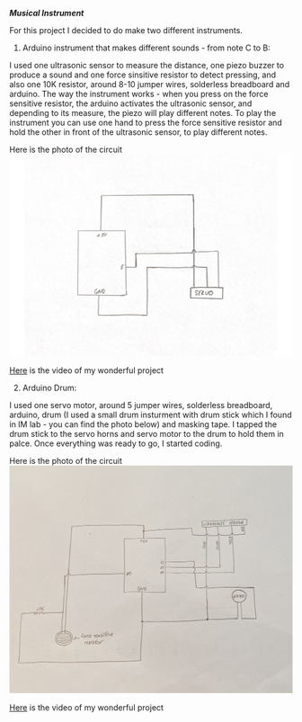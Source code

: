 ***Musical Instrument***

For this project I decided to do make two different instruments. 

1) Arduino instrument that makes different sounds - from note C to B: 

I used one ultrasonic sensor to measure the distance, one piezo buzzer to produce a sound and one force sinsitive resistor to detect pressing, and also one 10K resistor, around 8-10 jumper wires, solderless breadboard and arduino. The way the instrument works - when you press on the force sensitive resistor, the arduino activates the ultrasonic sensor, and depending to its measure, the piezo will play different notes. To play the instrument you can use one hand to press the force sensitive resistor and hold the other in front of the ultrasonic sensor, to play different notes. 

Here is the photo of the circuit
![](drum-schematic.png)


[Here](https://youtu.be/mP68UGV3s5g) is the video of my wonderful project

2) Arduino Drum:

I used one servo motor, around 5 jumper wires, solderless breadboard, arduino, drum (I used a small drum insturment with drum stick which I found in IM lab - you can find the photo below) and masking tape. I tapped the drum stick to the servo horns and servo motor to the drum to hold them in palce. Once everything was ready to go, I started coding. 

Here is the photo of the circuit 
![](instrument-schematic.png)

[Here](https://youtu.be/mP68UGV3s5g) is the video of my wonderful project
